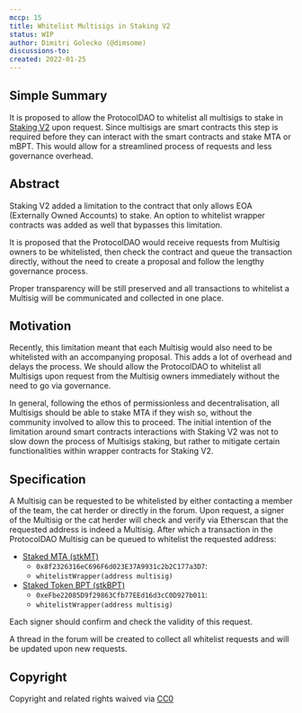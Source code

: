 ```yaml
---
mccp: 15
title: Whitelist Multisigs in Staking V2
status: WIP
author: Dimitri Golecko (@dimsome)
discussions-to:
created: 2022-01-25
---
```


## Simple Summary

It is proposed to allow the ProtocolDAO to whitelist all multisigs to stake in [Staking V2](../MIPS/mip-15) upon request. Since multisigs are smart contracts this step is required before they can interact with the smart contracts and stake MTA or mBPT. This would allow for a streamlined process of requests and less governance overhead.

## Abstract

Staking V2 added a limitation to the contract that only allows EOA (Externally Owned Accounts) to stake. An option to whitelist wrapper contracts was added as well that bypasses this limitation.

It is proposed that the ProtocolDAO would receive requests from Multisig owners to be whitelisted, then check the contract and queue the transaction directly, without the need to create a proposal and follow the lengthy governance process.

Proper transparency will be still preserved and all transactions to whitelist a Multisig will be communicated and collected in one place.

## Motivation

Recently, this limitation meant that each Multisig would also need to be whitelisted with an accompanying proposal. This adds a lot of overhead and delays the process. We should allow the ProtocolDAO to whitelist all Multisigs upon request from the Multisig owners immediately without the need to go via governance.

In general, following the ethos of permissionless and decentralisation, all Multisigs should be able to stake MTA if they wish so, without the community involved to allow this to proceed. The initial intention of the limitation around smart contracts interactions with Staking V2 was not to slow down the process of Multisigs staking, but rather to mitigate certain functionalities within wrapper contracts for Staking V2.

## Specification

A Multisig can be requested to be whitelisted by either contacting a member of the team, the cat herder or directly in the forum. Upon request, a signer of the Multisig or the cat herder will check and verify via Etherscan that the requested address is indeed a Multisig. After which a transaction in the ProtocolDAO Multisig can be queued to whitelist the requested address:

- [Staked MTA (stkMT)](https://etherscan.io/token/0x8f2326316ec696f6d023e37a9931c2b2c177a3d7)
  - `0x8f2326316eC696F6d023E37A9931c2b2C177a3D7`:
  - `whitelistWrapper(address multisig)`
- [Staked Token BPT (stkBPT)](https://etherscan.io/token/0xefbe22085d9f29863cfb77eed16d3cc0d927b011)
  - `0xeFbe22085D9f29863Cfb77EEd16d3cC0D927b011`:
  - `whitelistWrapper(address multisig)`

Each signer should confirm and check the validity of this request.

A thread in the forum will be created to collect all whitelist requests and will be updated upon new requests.

## Copyright

Copyright and related rights waived via [CC0](https://creativecommons.org/publicdomain/zero/1.0/)
